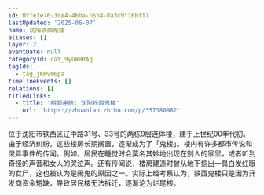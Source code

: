 ```yaml
---
id: 0ffe1e76-3de4-46ba-b5b4-8a3c9f16bf17
lastUpdated: '2025-06-07'
name: 沈阳铁西鬼楼
aliases: []
layer: 2
eventDate: null
categoryId: cat_9yUWRRAg
tagIds:
  - tag_jKWvm6pa
timelineEvents: []
relations: []
titledLinks:
  - title: '相關連結: 沈阳铁西鬼楼'
    url: 'https://zhuanlan.zhihu.com/p/357380982'
---
```

位于沈阳市铁西区辽中路31号、33号的两栋9层连体楼，建于上世纪90年代初。由于经济纠纷，这些楼房长期搁置，逐渐成为了「鬼楼」。楼内有许多都市传说和灵异事件的传闻。例如，居民在睡觉时会莫名其妙地出现在别人的家里，或者听到奇怪的声音和女人的哭泣声。还有传闻说，楼房建造时曾从地下挖出一具白发红眼的女尸，这也被认为是闹鬼的原因之一。实际上经考察认为，铁西鬼楼只是因为开发商资金短缺，导致居民楼无法拆迁，逐渐沦为烂尾楼。
